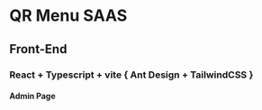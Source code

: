 # QR Menu SAAS

## Front-End 
### React + Typescript + vite { Ant Design + TailwindCSS }
#### Admin Page
